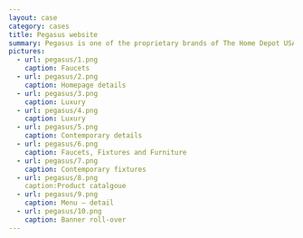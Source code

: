 ```yaml
---
layout: case
category: cases
title: Pegasus website
summary: Pegasus is one of the proprietary brands of The Home Depot USA. Cornelis was hired to lead, consult and design UID Consultancy for its dedicated product web site.
pictures:
  - url: pegasus/1.png
    caption: Faucets
  - url: pegasus/2.png
    caption: Homepage details
  - url: pegasus/3.png
    caption: Luxury
  - url: pegasus/4.png
    caption: Luxury
  - url: pegasus/5.png
    caption: Contemporary details 
  - url: pegasus/6.png
    caption: Faucets, Fixtures and Furniture 
  - url: pegasus/7.png
    caption: Contemporary fixtures
  - url: pegasus/8.png
    caption:Product catalgoue
  - url: pegasus/9.png
    caption: Menu — detail
  - url: pegasus/10.png
    caption: Banner roll-over
---
```

